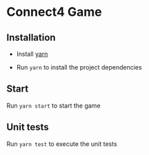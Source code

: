 # Connect4 Game


## Installation
- Install [yarn](https://yarnpkg.com/en/docs/install)

- Run `yarn` to install the project dependencies


## Start

Run `yarn start` to start the game


## Unit tests

Run `yarn test` to execute the unit tests
